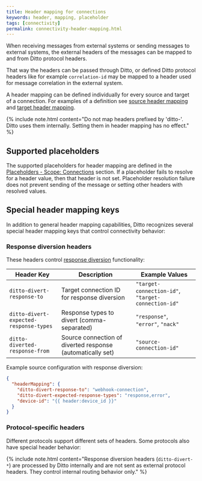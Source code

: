 ```yaml
---
title: Header mapping for connections
keywords: header, mapping, placeholder
tags: [connectivity]
permalink: connectivity-header-mapping.html
---
```


When receiving messages from external systems or sending messages to external systems, the external headers of the 
messages can be mapped to and from Ditto protocol headers.

That way the headers can be passed through Ditto, or defined Ditto protocol headers like for example `correlation-id` 
may be mapped to a header used for message correlation in the external system.

A header mapping can be defined individually for every source and target of a connection. For examples of a definition 
see [source header mapping](basic-connections.html#source-header-mapping) 
and [target header mapping](basic-connections.html#target-header-mapping).

{% include note.html content="Do not map headers prefixed by 'ditto-'. Ditto uses them internally. Setting them in header mapping has no effect." %}

## Supported placeholders

The supported placeholders for header mapping are defined in the 
[Placeholders - Scope: Connections](basic-placeholders.html#scope-connections) section.
If a placeholder fails to resolve for a header value, then that header is not set. Placeholder resolution failure
does not prevent sending of the message or setting other headers with resolved values.

## Special header mapping keys

In addition to general header mapping capabilities, Ditto recognizes several special header mapping keys that control connectivity behavior:

### Response diversion headers

These headers control [response diversion](connectivity-response-diversion.html) functionality:

| Header Key | Description | Example Values                                                 |
|------------|-------------|----------------------------------------------------------------|
| `ditto-divert-response-to` | Target connection ID for response diversion | `"target-connection-id"`, `"target-connection-id"` |
| `ditto-divert-expected-response-types` | Response types to divert (comma-separated) | `"response"`, `"error"`, `"nack"`                |
| `ditto-diverted-response-from` | Source connection of diverted response (automatically set) | `"source-connection-id"`                                       |

Example source configuration with response diversion:
```json
{
  "headerMapping": {
    "ditto-divert-response-to": "webhook-connection",
    "ditto-divert-expected-response-types": "response,error",
    "device-id": "{{ header:device_id }}"
  }
}
```

### Protocol-specific headers

Different protocols support different sets of headers. Some protocols also have special header behavior:

{% include note.html content="Response diversion headers (`ditto-divert-*`)
are processed by Ditto internally and are not sent as external protocol headers.
They control internal routing behavior only."
%}
